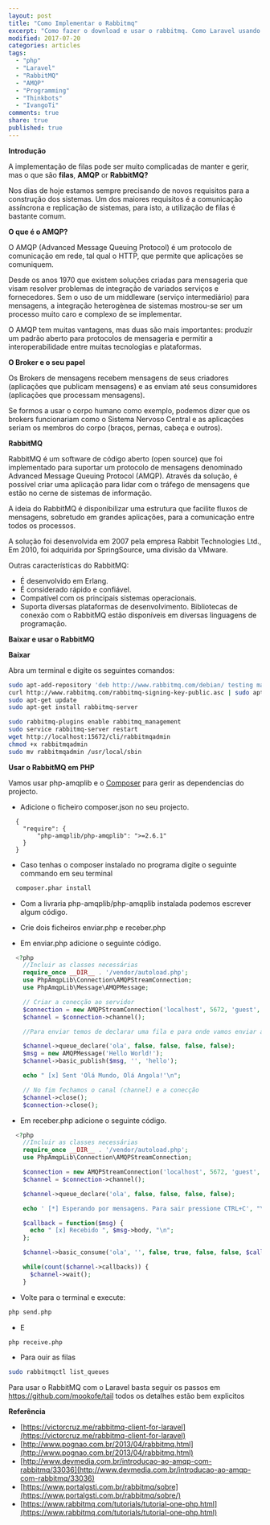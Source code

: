 ```yaml
---
layout: post
title: "Como Implementar o Rabbitmq"
excerpt: "Como fazer o download e usar o rabbitmq. Como Laravel usando o pacote mookofe/tail de Victor Cruz"
modified: 2017-07-20
categories: articles
tags:
  - "php"
  - "Laravel"
  - "RabbitMQ"
  - "AMQP"
  - "Programming"
  - "Thinkbots"
  - "IvangoTi"
comments: true
share: true
published: true
---
```


**Introdução**

A implementação de filas pode ser muito complicadas de manter e gerir, mas o que são <b>filas</b>, <b>AMQP</b> or <b>RabbitMQ?</b>

Nos dias de hoje estamos sempre precisando de novos requisitos para a construção dos sistemas.
Um dos maiores requisitos é a comunicação assíncrona e replicação de sistemas,
para isto, a utilização de filas é bastante comum.

**O que é o AMQP?**

O AMQP (Advanced Message Queuing Protocol) é um protocolo de comunicação em rede,
tal qual o HTTP, que permite que aplicações se comuniquem.

Desde os anos 1970 que existem soluções criadas para mensageria que visam resolver problemas de integração de variados serviços e fornecedores. Sem o uso de um middleware (serviço intermediário) para mensagens, a integração heterogènea de sistemas mostrou-se ser um
processo muito caro e complexo de se implementar.

O AMQP tem muitas vantagens, mas duas são mais importantes: produzir um padrão aberto para protocolos de mensageria e permitir a interoperabilidade entre muitas tecnologias e plataformas.

**O Broker e o seu papel**

Os Brokers de mensagens recebem mensagens de seus criadores (aplicações que publicam mensagens) e as enviam até seus consumidores (aplicações que processam mensagens).

Se formos a usar o corpo humano como exemplo, podemos dizer que os brokers funcionariam como o Sistema Nervoso Central e as aplicações seriam os membros do corpo (braços, pernas, cabeça e outros).

**RabbitMQ**

RabbitMQ é um software de código aberto (open source) que foi implementado para suportar um protocolo de mensagens denominado Advanced Message Queuing Protocol (AMQP). Através da solução, é possível criar uma aplicação para lidar com o tráfego de mensagens que estão no cerne de sistemas de informação.

A ideia do RabbitMQ é disponibilizar uma estrutura que facilite fluxos de mensagens, sobretudo em grandes aplicações, para a comunicação entre todos os processos.

A solução foi desenvolvida  em 2007 pela empresa Rabbit Technologies Ltd., Em 2010, foi adquirida por SpringSource, uma divisão da VMware.

Outras características do RabbitMQ:

- É desenvolvido em Erlang.
- É considerado rápido e confiável.
- Compatível com os principais sistemas operacionais.
- Suporta diversas plataformas de desenvolvimento. Bibliotecas de conexão com o RabbitMQ estão disponíveis em diversas linguagens de programação.

**Baixar e usar o RabbitMQ**

**Baixar**

Abra um terminal e digite os seguintes comandos:

~~~~ bash
sudo apt-add-repository 'deb http://www.rabbitmq.com/debian/ testing main'
curl http://www.rabbitmq.com/rabbitmq-signing-key-public.asc | sudo apt-key add -
sudo apt-get update
sudo apt-get install rabbitmq-server

sudo rabbitmq-plugins enable rabbitmq_management
sudo service rabbitmq-server restart
wget http://localhost:15672/cli/rabbitmqadmin
chmod +x rabbitmqadmin
sudo mv rabbitmqadmin /usr/local/sbin
~~~~

**Usar o RabbitMQ em PHP**

Vamos usar  php-amqplib e o [Composer](https://getcomposer.org/doc/00-intro.md)
para gerir as dependencias do projecto.

- Adicione o ficheiro composer.json no seu projecto.

```composer
  {
    "require": {
        "php-amqplib/php-amqplib": ">=2.6.1"
    }
  }
```

- Caso tenhas o composer instalado no programa digite o seguinte commando em seu terminal

```bash
  composer.phar install
```

- Com a livraria php-amqplib/php-amqplib instalada podemos escrever algum código.

- Crie dois ficheiros enviar.php e receber.php

- Em enviar.php adicione o seguinte código.

```php
  <?php
    //Incluir as classes necessárias
    require_once __DIR__ . '/vendor/autoload.php';
    use PhpAmqpLib\Connection\AMQPStreamConnection;
    use PhpAmqpLib\Message\AMQPMessage;

    // Criar a conecção ao servidor
    $connection = new AMQPStreamConnection('localhost', 5672, 'guest', 'guest');
    $channel = $connection->channel();

    //Para enviar temos de declarar uma fila e para onde vamos enviar as mensagens e depois podemos publica-las

    $channel->queue_declare('ola', false, false, false, false);
    $msg = new AMQPMessage('Hello World!');
    $channel->basic_publish($msg, '', 'hello');

    echo " [x] Sent 'Olá Mundo, Olá Angola!'\n";

    // No fim fechamos o canal (channel) e a conecção
    $channel->close();
    $connection->close();
```
- Em receber.php adicione o seguinte código.

```php
  <?php
    //Incluir as classes necessárias
    require_once __DIR__ . '/vendor/autoload.php';
    use PhpAmqpLib\Connection\AMQPStreamConnection;

    $connection = new AMQPStreamConnection('localhost', 5672, 'guest', 'guest');
    $channel = $connection->channel();

    $channel->queue_declare('ola', false, false, false, false);

    echo ' [*] Esperando por mensagens. Para sair pressione CTRL+C', "\n";

    $callback = function($msg) {
      echo " [x] Recebido ", $msg->body, "\n";
    };

    $channel->basic_consume('ola', '', false, true, false, false, $callback);

    while(count($channel->callbacks)) {
      $channel->wait();
    }
```

- Volte para o terminal e execute:


```bash
php send.php
```

- E

```bash
php receive.php
```

- Para ouir as filas

``` bash
sudo rabbitmqctl list_queues
```


Para usar o RabbitMQ com o Laravel basta seguir os passos em <a
href="https://github.com/mookofe/tail">
https://github.com/mookofe/tail</a> todos os detalhes estão bem explicitos


**Referência**

- [https://victorcruz.me/rabbitmq-client-for-laravel](https://victorcruz.me/rabbitmq-client-for-laravel)
- [http://www.pognao.com.br/2013/04/rabbitmq.html](http://www.pognao.com.br/2013/04/rabbitmq.html)
- [http://www.devmedia.com.br/introducao-ao-amqp-com-rabbitmq/33036](http://www.devmedia.com.br/introducao-ao-amqp-com-rabbitmq/33036)
- [https://www.portalgsti.com.br/rabbitmq/sobre](https://www.portalgsti.com.br/rabbitmq/sobre/)
- [https://www.rabbitmq.com/tutorials/tutorial-one-php.html](https://www.rabbitmq.com/tutorials/tutorial-one-php.html)
